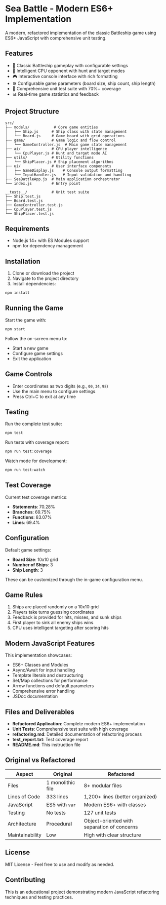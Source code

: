 # Sea Battle - Modern ES6+ Implementation

A modern, refactored implementation of the classic Battleship game using ES6+ JavaScript with comprehensive unit testing.

## Features

- 🚢 Classic Battleship gameplay with configurable settings
- 🤖 Intelligent CPU opponent with hunt and target modes
- 🎮 Interactive console interface with rich formatting
- ⚙️ Configurable game parameters (board size, ship count, ship length)
- 🧪 Comprehensive unit test suite with 70%+ coverage
- 📊 Real-time game statistics and feedback

## Project Structure

```
src/
├── models/           # Core game entities
│   ├── Ship.js      # Ship class with state management
│   └── Board.js     # Game board with grid operations
├── game/            # Game logic and flow control
│   └── GameController.js  # Main game state management
├── ai/              # CPU player intelligence
│   └── CpuPlayer.js # Hunt and target mode AI
├── utils/           # Utility functions
│   └── ShipPlacer.js # Ship placement algorithms
├── ui/              # User interface components
│   ├── GameDisplay.js    # Console output formatting
│   └── InputHandler.js   # Input validation and handling
├── SeaBattleApp.js  # Main application orchestrator
└── index.js         # Entry point

__tests__/           # Unit test suite
├── Ship.test.js
├── Board.test.js
├── GameController.test.js
├── CpuPlayer.test.js
└── ShipPlacer.test.js
```

## Requirements

- Node.js 14+ with ES Modules support
- npm for dependency management

## Installation

1. Clone or download the project
2. Navigate to the project directory
3. Install dependencies:

```bash
npm install
```

## Running the Game

Start the game with:

```bash
npm start
```

Follow the on-screen menu to:

- Start a new game
- Configure game settings
- Exit the application

## Game Controls

- Enter coordinates as two digits (e.g., `00`, `34`, `98`)
- Use the main menu to configure settings
- Press Ctrl+C to exit at any time

## Testing

Run the complete test suite:

```bash
npm test
```

Run tests with coverage report:

```bash
npm run test:coverage
```

Watch mode for development:

```bash
npm run test:watch
```

## Test Coverage

Current test coverage metrics:

- **Statements**: 70.28%
- **Branches**: 69.75%
- **Functions**: 83.07%
- **Lines**: 69.4%

## Configuration

Default game settings:

- **Board Size**: 10x10 grid
- **Number of Ships**: 3
- **Ship Length**: 3

These can be customized through the in-game configuration menu.

## Game Rules

1. Ships are placed randomly on a 10x10 grid
2. Players take turns guessing coordinates
3. Feedback is provided for hits, misses, and sunk ships
4. First player to sink all enemy ships wins
5. CPU uses intelligent targeting after scoring hits

## Modern JavaScript Features

This implementation showcases:

- ES6+ Classes and Modules
- Async/Await for input handling
- Template literals and destructuring
- Set/Map collections for performance
- Arrow functions and default parameters
- Comprehensive error handling
- JSDoc documentation

## Files and Deliverables

- **Refactored Application**: Complete modern ES6+ implementation
- **Unit Tests**: Comprehensive test suite with high coverage
- **refactoring.md**: Detailed documentation of refactoring process
- **test_report.txt**: Test coverage report
- **README.md**: This instruction file

## Original vs Refactored

| Aspect          | Original          | Refactored                                  |
| --------------- | ----------------- | ------------------------------------------- |
| Files           | 1 monolithic file | 8+ modular files                            |
| Lines of Code   | 333 lines         | 1,200+ lines (better organized)             |
| JavaScript      | ES5 with `var`    | Modern ES6+ with classes                    |
| Testing         | No tests          | 127 unit tests                              |
| Architecture    | Procedural        | Object-oriented with separation of concerns |
| Maintainability | Low               | High with clear structure                   |

## License

MIT License - Feel free to use and modify as needed.

## Contributing

This is an educational project demonstrating modern JavaScript refactoring techniques and testing practices.
